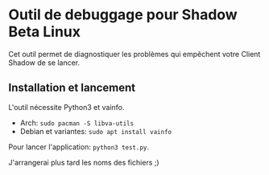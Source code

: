 # Outil de debuggage pour Shadow Beta Linux

Cet outil permet de diagnostiquer les problèmes qui empêchent votre Client Shadow de se lancer.

## Installation et lancement

L'outil nécessite Python3 et vainfo.

- Arch: `sudo pacman -S libva-utils`
- Debian et variantes: `sudo apt install vainfo`

Pour lancer l'application: `python3 test.py`.

J'arrangerai plus tard les noms des fichiers ;)
